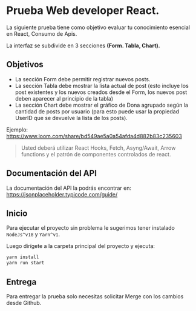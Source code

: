 # Prueba Web developer React.
La siguiente prueba tiene como objetivo evaluar tu conocimiento esencial en React, Consumo de Apis.


La interfaz se subdivide en 3 secciones **(Form. Tabla, Chart).**

## Objetivos

* La sección Form debe permitir registrar nuevos posts.
* La sección Tabla debe mostrar la lista actual de post (esto incluye los post existentes y los nuevos creados desde el Form, los nuevos post deben aparecer al principio de la tabla)
* La sección Chart debe mostrar el gráfico de Dona agrupado según la cantidad de posts por usuario (para esto puede usar la propiedad UserID que se devuelve la lista de los posts).

Ejemplo: https://www.loom.com/share/bd549ae5a0a54afda4d882b83c235603

> Usted deberá utilizar React Hooks, Fetch, Asyng/Await, Arrow functions y el patrón de componentes controlados de react.
 
## Documentación del API
La documentación del API la podrás encontrar en:
https://jsonplaceholder.typicode.com/guide/



## Inicio

Para ejecutar el proyecto sin problema le sugerimos tener instalado ``NodeJs^v18`` y ``Yarn^v1``.

Luego dirígete a la carpeta principal del proyecto y ejecuta:

 ```bash
 yarn install
 yarn run start
 ```

## Entrega

Para entregar la prueba solo necesitas solicitar Merge con los cambios desde Github.